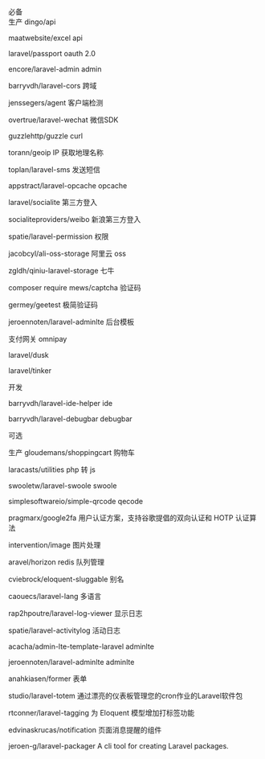必备  
生产
dingo/api 

maatwebsite/excel  api

laravel/passport  oauth 2.0

encore/laravel-admin  admin

barryvdh/laravel-cors  跨域

jenssegers/agent  客户端检测

overtrue/laravel-wechat 微信SDK

guzzlehttp/guzzle  curl

torann/geoip   IP  获取地理名称

toplan/laravel-sms  发送短信

appstract/laravel-opcache  opcache

laravel/socialite 第三方登入

socialiteproviders/weibo 新浪第三方登入

spatie/laravel-permission 权限

jacobcyl/ali-oss-storage  阿里云 oss

zgldh/qiniu-laravel-storage 七牛

composer require mews/captcha 验证码

germey/geetest 极简验证码

jeroennoten/laravel-adminlte  后台模板

支付网关 omnipay

laravel/dusk  

laravel/tinker

开发

barryvdh/laravel-ide-helper  ide

barryvdh/laravel-debugbar debugbar

可选

生产
gloudemans/shoppingcart 购物车

laracasts/utilities php 转 js

swooletw/laravel-swoole  swoole

simplesoftwareio/simple-qrcode  qecode

pragmarx/google2fa 用户认证方案，支持谷歌提倡的双向认证和 HOTP 认证算法

intervention/image  图片处理
 
aravel/horizon  redis  队列管理

cviebrock/eloquent-sluggable  别名

caouecs/laravel-lang  多语言

rap2hpoutre/laravel-log-viewer 显示日志

spatie/laravel-activitylog  活动日志

acacha/admin-lte-template-laravel   adminlte

jeroennoten/laravel-adminlte adminlte

anahkiasen/former 表单

studio/laravel-totem  通过漂亮的仪表板管理您的cron作业的Laravel软件包

rtconner/laravel-tagging 为 Eloquent 模型增加打标签功能

edvinaskrucas/notification  页面消息提醒的组件

jeroen-g/laravel-packager A cli tool for creating Laravel packages.


